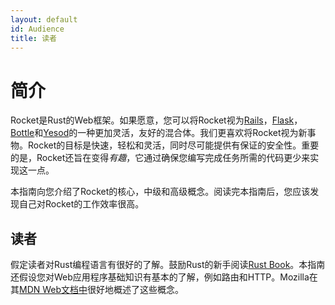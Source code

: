 ```yaml
---
layout: default
id: Audience
title: 读者
---
```


# 简介

Rocket是Rust的Web框架。如果愿意，您可以将Rocket视为[Rails](http://rubyonrails.org/)，[Flask](http://flask.pocoo.org/)，[Bottle](http://bottlepy.org/docs/dev/index.html)和[Yesod](http://www.yesodweb.com/)的一种更加灵活，友好的混合体。我们更喜欢将Rocket视为新事物。Rocket的目标是快速，轻松和灵活，同时尽可能提供有保证的安全性。重要的是，Rocket还旨在变得*有趣*，它通过确保您编写完成任务所需的代码更少来实现这一点。

本指南向您介绍了Rocket的核心，中级和高级概念。阅读完本指南后，您应该发现自己对Rocket的工作效率很高。

## 读者

假定读者对Rust编程语言有很好的了解。鼓励Rust的新手阅读[Rust Book](https://doc.rust-lang.org/book/)。本指南还假设您对Web应用程序基础知识有基本的了解，例如路由和HTTP。Mozilla在其[MDN Web文档中](https://developer.mozilla.org/en-US/docs/Web/HTTP)很好地概述了这些概念。



